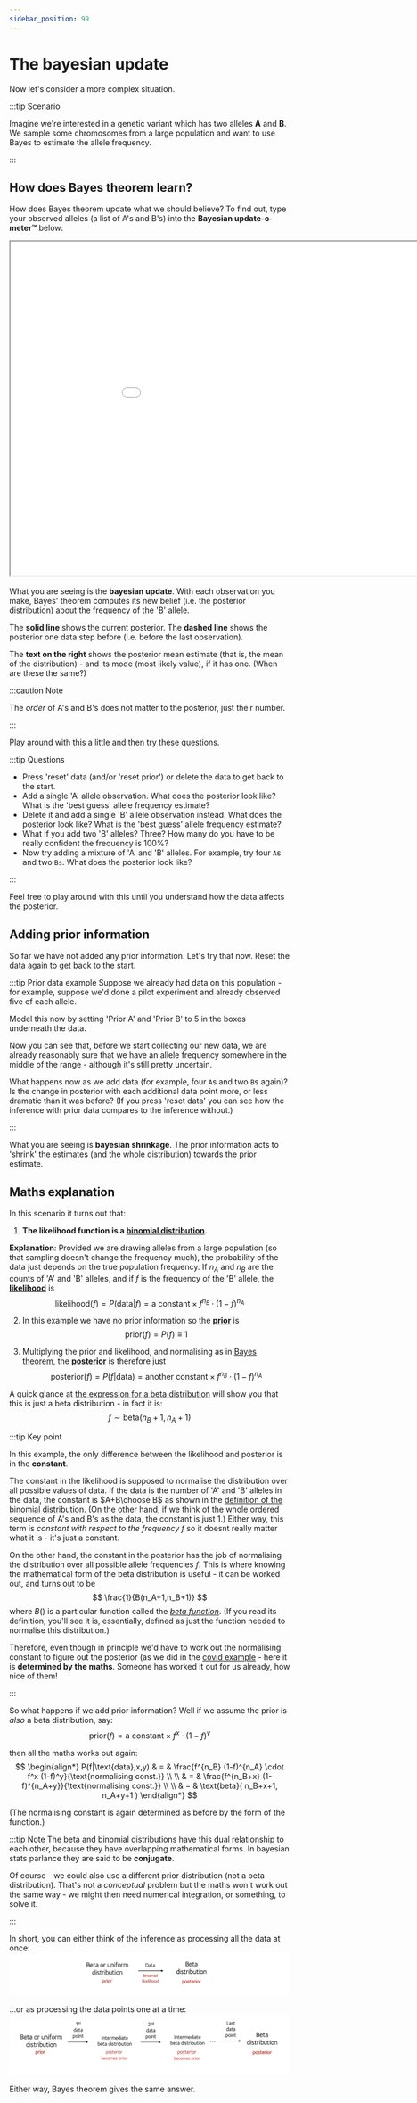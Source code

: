 ```yaml
---
sidebar_position: 99
---
```


# The bayesian update

Now let's consider a more complex situation.

:::tip Scenario

Imagine we're interested in a genetic variant which has two alleles **A** and **B**.  We sample some chromosomes from a large
population and want to use Bayes to estimate the allele frequency.  

:::

## How does Bayes theorem learn?

How does Bayes theorem update what we should believe?  To find out, type your observed alleles (a list of A's and B's) into the **Bayesian update-o-meter™** below:

<iframe src="/chg-training-resources/html/bayesian_update.html" width="1000px" height="600px"> 
</iframe>

What you are seeing is the **bayesian update**.  With each observation you make, Bayes' theorem computes its new belief (i.e. the posterior distribution) about the frequency of the 'B' allele.

The **solid line** shows the current posterior.  The **dashed line** shows the posterior one data step before (i.e. before the last observation).

The **text on the right** shows the posterior mean estimate (that is, the mean of the distribution) - and its mode (most
likely value), if it has one.  (When are these the same?)

:::caution Note

The *order* of A's and B's does not matter to the posterior, just their number.

:::

Play around with this a little and then try these questions.

:::tip Questions

* Press 'reset' data (and/or 'reset prior') or delete the data to get back to the start.
* Add a single 'A' allele observation.  What does the posterior look like?  What is the 'best guess' allele frequency estimate?
* Delete it and add a single 'B' allele observation instead.  What does the posterior look like?  What is the 'best guess' allele frequency estimate?
* What if you add two 'B' alleles? Three?  How many do you have to be really confident the frequency is 100%?
* Now try adding a mixture of 'A' and 'B' alleles.  For example, try four `A`s and two `Bs`.  What does the posterior look like?

:::

Feel free to play around with this until you understand how the data affects the posterior.

## Adding prior information

So far we have not added any prior information.  Let's try that now. Reset the data again to get back to the start.

:::tip Prior data example
Suppose we already had data on this population - for example, suppose we'd done a pilot experiment and already observed five of each allele.

Model this now by setting 'Prior A' and 'Prior B' to 5 in the boxes underneath the data.

Now you can see that, before we start collecting our new data, we are already reasonably sure that we have an allele
frequency somewhere in the middle of the range - although it's still pretty uncertain.

What happens now as we add data (for example, four `A`s and two `B`s again)?  Is the change in posterior with each
additional data point more, or less dramatic than it was before?  (If you press 'reset data' you can see how the inference with prior data compares to the inference without.)

:::

What you are seeing is **bayesian shrinkage**.  The prior information acts to 'shrink' the estimates (and the whole distribution) towards the prior estimate.

## Maths explanation

In this scenario it turns out that:

1. **The likelihood function is a [binomial distribution](./some_distributions.md#binomial-distribution).**

**Explanation**: Provided we are drawing alleles from a large population (so that sampling doesn't change the frequency
much), the probability of the data just depends on the true population frequency.  If $n_A$ and $n_B$ are the counts of 'A' and 'B' alleles, and if $f$ is the frequency of the 'B' allele, the **[likelihood](./bayes.md)** is
$$
\text{likelihood}(f) = P(\text{data}|f) = \text{a constant} \times
f^{n_B}\cdot(1-f)^{n_A}
$$

2. In this example we have no prior information so the **[prior](./bayes.md)** is
$$
\text{prior}(f) = P(f) \equiv 1
$$

3. Multiplying the prior and likelihood, and normalising as in [Bayes theorem](./bayes.md), the **[posterior](./bayes.md)** is therefore just
$$
\text{posterior}(f) = P(f|\text{data}) = \text{another constant} \times f^{n_B}\cdot (1-f)^{n_A}
$$

A quick glance at [the expression for a beta distribution](./some_distributions.md#beta-distribution) will show you that this is just a beta distribution - in fact it is:
$$
f \sim \text{beta}(n_B+1, n_A+1)
$$

:::tip Key point

In this example, the only difference between the likelihood and posterior is in the **constant**.  

The constant in the likelihood is supposed to normalise the distribution over all possible values of data.  If the data is the number of 'A' and 'B' alleles in the data, the constant is $A+B\choose B$ as shown in the [definition of the binomial distribution](./some_distributions.md).  (On the other hand, if we think of the whole ordered sequence of A's and B's as the data, the constant is just $1$.)  Either way, this term is *constant with respect to the frequency $f$* so it doesnt really matter what it is - it's just a constant.

On the other hand, the constant in the posterior has the job of normalising the distribution over all possible allele frequencies $f$.
This is where knowing the mathematical form of the beta distribution is useful - it can be worked out, and turns out to be
$$
\frac{1}{B(n_A+1,n_B+1)}
$$
where $B()$ is a particular function called the *[beta function](https://en.wikipedia.org/wiki/Beta_function)*.  (If you read its definition, you'll see it is, essentially, defined as just the function needed to normalise this distribution.)

Therefore, even though in principle we'd have to work out the normalising constant to figure out the posterior (as we
did in the [covid example](./covid.md) - here it is **determined by the maths**.  Someone has worked it out for us
already, how nice of them!

:::

So what happens if we add prior information?  Well if we assume the prior is *also* a beta distribution, say:
$$
\text{prior}(f) = \text{a constant} \times f^x \cdot (1-f)^y
$$

then all the maths works out again:
$$
\begin{align*}
P(f|\text{data},x,y) & = & \frac{f^{n_B} (1-f)^{n_A} \cdot f^x (1-f)^y}{\text{normalising const.}} \\
\\
& = & \frac{f^{n_B+x} (1-f)^{n_A+y}}{\text{normalising const.}} \\
\\
& = & \text{beta}( n_B+x+1, n_A+y+1 )
\end{align*}
$$

(The normalising constant is again determined as before by the form of the function.)

:::tip Note
The beta and binomial distributions have this dual relationship to each other, because they have overlapping
mathematical forms.  In bayesian stats parlance they are said to be **conjugate**.

Of course - we could also use a different prior distribution (not a beta distribution). That's not a *conceptual*
problem but the maths won't work out the same way - we might then need numerical integration, or something, to solve it.

:::

In short, you can either think of the inference as processing all the data at once:
![img](images/bayesian_update.png)

...or as processing the data points one at a time:
![img](images/bayesian_update_point_by_point.png)

Either way, Bayes theorem gives the same answer.


